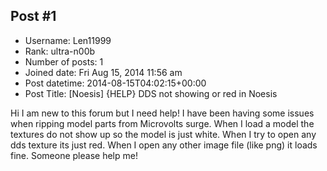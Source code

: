 ## Post #1
- Username: Len11999
- Rank: ultra-n00b
- Number of posts: 1
- Joined date: Fri Aug 15, 2014 11:56 am
- Post datetime: 2014-08-15T04:02:15+00:00
- Post Title: [Noesis] {HELP} DDS not showing or red in Noesis

Hi I am new to this forum but I need help! I have been having some issues when ripping model parts from Microvolts surge. When I load a model the textures do not show up so the model is just white. When I try to open any dds texture its just red. When I open any other image file (like png) it loads fine. Someone please help me!
